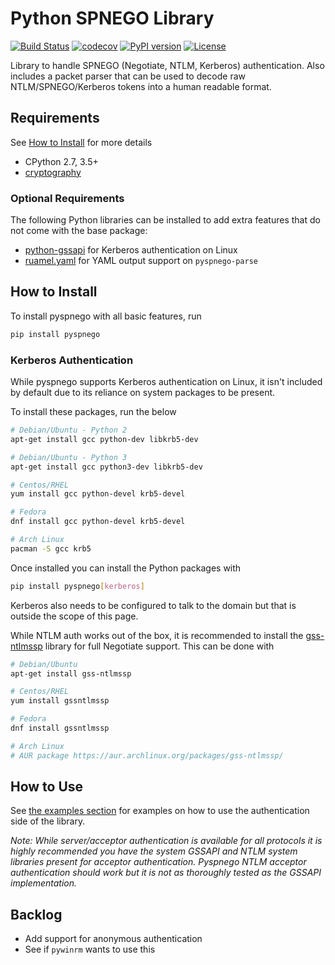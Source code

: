 # Python SPNEGO Library

[![Build Status](https://dev.azure.com/jborean93/jborean93/_apis/build/status/jborean93.pyspnego?branchName=main)](https://dev.azure.com/jborean93/jborean93/_build/latest?definitionId=2&branchName=main)
[![codecov](https://codecov.io/gh/jborean93/pyspnego/branch/main/graph/badge.svg)](https://codecov.io/gh/jborean93/pyspnego)
[![PyPI version](https://badge.fury.io/py/pyspnego.svg)](https://badge.fury.io/py/pyspnego)
[![License](https://img.shields.io/badge/license-MIT-blue.svg)](https://github.com/jborean93/pyspnego/blob/master/LICENSE)

Library to handle SPNEGO (Negotiate, NTLM, Kerberos) authentication. Also includes a packet parser that can be used to
decode raw NTLM/SPNEGO/Kerberos tokens into a human readable format.


## Requirements

See [How to Install](#how-to-install) for more details

* CPython 2.7, 3.5+
* [cryptography](https://github.com/pyca/cryptography)

### Optional Requirements

The following Python libraries can be installed to add extra features that do not come with the base package:

* [python-gssapi](https://github.com/pythongssapi/python-gssapi) for Kerberos authentication on Linux
* [ruamel.yaml](https://pypi.org/project/ruamel.yaml/) for YAML output support on `pyspnego-parse`


## How to Install

To install pyspnego with all basic features, run

```bash
pip install pyspnego
```

### Kerberos Authentication

While pyspnego supports Kerberos authentication on Linux, it isn't included by default due to its reliance on system
packages to be present.

To install these packages, run the below

```bash
# Debian/Ubuntu - Python 2
apt-get install gcc python-dev libkrb5-dev

# Debian/Ubuntu - Python 3
apt-get install gcc python3-dev libkrb5-dev

# Centos/RHEL
yum install gcc python-devel krb5-devel

# Fedora
dnf install gcc python-devel krb5-devel

# Arch Linux
pacman -S gcc krb5
```

Once installed you can install the Python packages with

```bash
pip install pyspnego[kerberos]
```

Kerberos also needs to be configured to talk to the domain but that is outside the scope of this page.

While NTLM auth works out of the box, it is recommended to install the
[gss-ntlmssp](https://github.com/gssapi/gss-ntlmssp) library for full Negotiate support. This can be done with

```bash
# Debian/Ubuntu
apt-get install gss-ntlmssp

# Centos/RHEL
yum install gssntlmssp

# Fedora
dnf install gssntlmssp

# Arch Linux
# AUR package https://aur.archlinux.org/packages/gss-ntlmssp/
```


## How to Use

See [the examples section](docs/examples) for examples on how to use the authentication side of the library.

_Note: While server/acceptor authentication is available for all protocols it is highly recommended you have the system GSSAPI and NTLM system libraries present for acceptor authentication. Pyspnego NTLM acceptor authentication should work but it is not as thoroughly tested as the GSSAPI implementation._


## Backlog

* Add support for anonymous authentication
* See if `pywinrm` wants to use this
